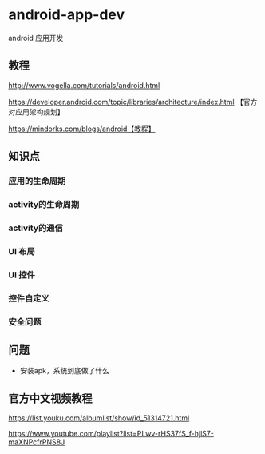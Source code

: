 # android-app-dev
android 应用开发
## 教程
http://www.vogella.com/tutorials/android.html

https://developer.android.com/topic/libraries/architecture/index.html 【官方对应用架构规划】

https://mindorks.com/blogs/android【教程】

## 知识点

### 应用的生命周期

### activity的生命周期

### activity的通信

### UI 布局

### UI 控件

### 控件自定义

### 安全问题

## 问题

- 安装apk，系统到底做了什么

## 官方中文视频教程

https://list.youku.com/albumlist/show/id_51314721.html

https://www.youtube.com/playlist?list=PLwv-rHS37fS_f-hjlS7-maXNPcfrPNS8J
